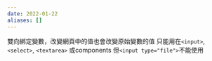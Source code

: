 ```yaml
---
date: 2022-01-22
aliases: []
---
```


雙向綁定變數，改變網頁中的值也會改變原始變數的值
只能用在`<input>`,`<select>`, `<textarea>` 或components
但`<input type="file">`不能使用